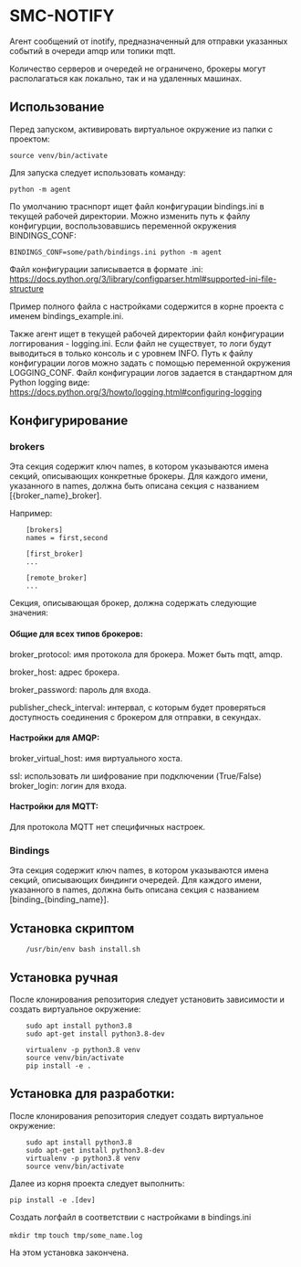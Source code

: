 # SMC-NOTIFY

Агент сообщений от inotify, предназначенный для отправки указанных событий в 
очереди amqp или топики mqtt. 

Количество серверов и очередей не ограничено, брокеры могут располагаться как
локально, так и на удаленных машинах.

## Использование
Перед запуском, активировать виртуальное окружение из папки с проектом:

`source venv/bin/activate`

Для запуска следует использовать команду:

`python -m agent`

По умолчанию траснпорт ищет файл конфигурации bindings.ini
в текущей рабочей директории. Можно изменить путь к файлу конфигурции, 
воспользовавшись переменной окружения BINDINGS_CONF:

`BINDINGS_CONF=some/path/bindings.ini python -m agent`

Файл конфигурации записывается в формате .ini:
https://docs.python.org/3/library/configparser.html#supported-ini-file-structure

Пример полного файла с настройками содержится в корне проекта 
с именем bindings_example.ini.

Также агент ищет в текущей рабочей директории файл конфигурации 
логгирования - logging.ini. Если файл не существует, то логи будут выводиться
в только консоль и с уровнем INFO. Путь к файлу конфигурации логов можно 
задать с помощью переменной окружения LOGGING_CONF. Файл конфигурации логов
задается в стандартном для Python logging виде:
https://docs.python.org/3/howto/logging.html#configuring-logging


## Конфигурирование



### brokers
Эта секция содержит ключ names, в котором указываются имена секций,
описывающих конкретные брокеры. Для каждого имени, указанного в names, должна
быть описана секция с названием [{broker_name}_broker].

Например:

```
    [brokers]
    names = first,second

    [first_broker]
    ...

    [remote_broker]
    ...
```

Секция, описывающая брокер, должна содержать следующие значения:


#### Общие для всех типов брокеров:

broker_protocol: имя протокола для брокера. Может быть mqtt, amqp.

broker_host: адрес брокера.

broker_password: пароль для входа.

publisher_check_interval: интервал, с которым будет проверяться доступность 
соединения с брокером для отправки, в секундах.


#### Настройки для AMQP:

broker_virtual_host: имя виртуального хоста.

ssl: использовать ли шифрование при подключении (True/False)
broker_login: логин для входа.


#### Настройки для MQTT:

Для протокола MQTT нет специфичных настроек.


### Bindings

Эта секция содержит ключ names, в котором указываются имена секций,
описывающих биндинги очередей. Для каждого имени, указанного в names, должна
быть описана секция с названием [binding_{binding_name}].

## Установка скриптом

```
    /usr/bin/env bash install.sh
```

## Установка ручная

После клонирования репозитория следует установить зависимости и  создать виртуальное окружение:
```
    sudo apt install python3.8
    sudo apt-get install python3.8-dev

    virtualenv -p python3.8 venv
    source venv/bin/activate
    pip install -e .

```

## Установка для разработки:

После клонирования репозитория следует создать виртуальное окружение:

```
    sudo apt install python3.8
    sudo apt-get install python3.8-dev
    virtualenv -p python3.8 venv
    source venv/bin/activate
```
Далее из корня проекта следует выполнить:

`pip install -e .[dev]`

Cоздать логфайл в соответствии с настройками в bindings.ini

`mkdir tmp`
`touch tmp/some_name.log`

На этом установка закончена.
